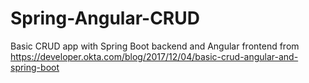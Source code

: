 # Spring-Angular-CRUD
Basic CRUD app with Spring Boot backend and Angular frontend from https://developer.okta.com/blog/2017/12/04/basic-crud-angular-and-spring-boot
